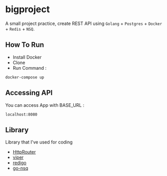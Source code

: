 
# bigproject
A small project practice, create REST API using `Golang` + `Postgres` + `Docker` + `Redis` + `NSQ`.


## How To Run
- Install Docker
- Clone
- Run Command :
```
docker-compose up
```

## Accessing API
You can access App with BASE_URL :
```
localhost:8080
```

## Library
Library that I've used for coding
- [HttpRouter](https://github.com/julienschmidt/httprouter)
- [viper](https://github.com/spf13/viper)
- [redigo](https://github.com/garyburd/redigo)
- [go-nsq](github.com/nsqio/go-nsq)
